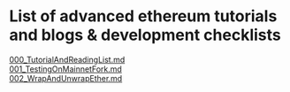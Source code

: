 # List of advanced ethereum tutorials and blogs & development checklists

[000_TutorialAndReadingList.md](Lists/000_TutorialAndReadingList.md) <br>
[001_TestingOnMainnetFork.md](Lists/001_TestingOnMainnetFord.md) <br>
[002_WrapAndUnwrapEther.md](Lists/002_WrapAndUnwrapEther.md) <br>
